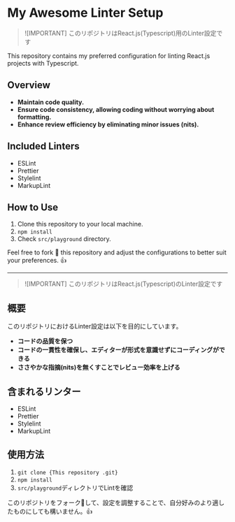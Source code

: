 # My Awesome Linter Setup

> ![IMPORTANT]
> このリポジトリはReact.js(Typescript)用のLinter設定です

This repository contains my preferred configuration for linting React.js projects with Typescript.

## Overview

- **Maintain code quality.**
- **Ensure code consistency, allowing coding without worrying about formatting.**
- **Enhance review efficiency by eliminating minor issues (nits).**

## Included Linters

- ESLint
- Prettier
- Stylelint
- MarkupLint

## How to Use

1. Clone this repository to your local machine.
2. `npm install`
3. Check `src/playground` directory.

Feel free to fork 🍴 this repository and adjust the configurations to better suit your preferences. 👍

---

> ![IMPORTANT]
> このリポジトリはReact.js(Typescript)のLinter設定です

## 概要

このリポジトリにおけるLinter設定は以下を目的にしています。

- **コードの品質を保つ**
- **コードの一貫性を確保し、エディターが形式を意識せずにコーディングができる**
- **ささやかな指摘(nits)を無くすことでレビュー効率を上げる**

## 含まれるリンター

- ESLint
- Prettier
- Stylelint
- MarkupLint

## 使用方法

1. `git clone {This repository .git}`
2. `npm install`
3. `src/playground`ディレクトリでLintを確認

このリポジトリをフォーク🍴して、設定を調整することで、自分好みのより適したものにしても構いません。👍
